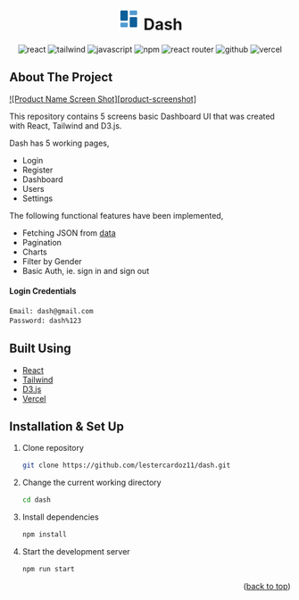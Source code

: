<h1 align="center">
  <img src="public/logo192.png" alt="Logo" width="40" height="40"> Dash
</h1>
<p align="center">
  <img alt="react" src="https://img.shields.io/badge/React-20232A?style=for-the-badge&logo=react&logoColor=61DAFB" />
  <img alt="tailwind" src="https://img.shields.io/badge/Tailwind_CSS-38B2AC?style=for-the-badge&logo=tailwind-css&logoColor=white" />
  <img alt="javascript" src="https://img.shields.io/badge/JavaScript-323330?style=for-the-badge&logo=javascript&logoColor=F7DF1E" />
  <img alt="npm" src="https://img.shields.io/badge/npm-CB3837?style=for-the-badge&logo=npm&logoColor=white" />
  <img alt="react router" src="https://img.shields.io/badge/React_Router-CA4245?style=for-the-badge&logo=react-router&logoColor=white" />
  <img alt="github" src="https://img.shields.io/badge/GitHub-100000?style=for-the-badge&logo=github&logoColor=white" />
  <img alt="vercel" src="https://img.shields.io/badge/Vercel-000000?style=for-the-badge&logo=vercel&logoColor=white" />
</p>

## About The Project

[![Product Name Screen Shot][product-screenshot]](https://example.com)

This repository contains 5 screens basic Dashboard UI that was created with React, Tailwind and D3.js.

Dash has 5 working pages,
- Login
- Register
- Dashboard
- Users
- Settings

The following functional features have been implemented,
- Fetching JSON from [data](https://randomuser.me/)
- Pagination
- Charts
- Filter by Gender
- Basic Auth, ie. sign in and sign out

#### Login Credentials
 ```sh
Email: dash@gmail.com
Password: dash%123
```

## Built Using

- [React](https://reactjs.org/)
- [Tailwind](https://tailwindcss.com/)
- [D3.js](https://d3js.org/)
- [Vercel](https://vercel.com)


## Installation & Set Up

1. Clone repository

   ```sh
   git clone https://github.com/lestercardoz11/dash.git
   ```

2. Change the current working directory

   ```sh
   cd dash
   ```

3. Install dependencies

   ```sh
   npm install
   ```
   
4. Start the development server

   ```sh
   npm run start
   ```
   
<p align="right">(<a href="#top">back to top</a>)</p>
